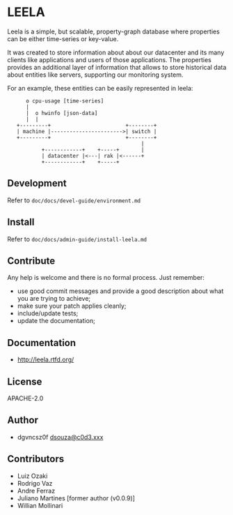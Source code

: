 # LEELA

Leela is a simple, but scalable, property-graph database where
properties can be either time-series or key-value.

It was created to store information about about our datacenter and its
many clients like applications and users of those applications. The
properties provides an additional layer of information that allows to
store historical data about entities like servers, supporting our
monitoring system.

For an example, these entities can be easily represented in leela:


```
      o cpu-usage [time-series]
      |
      |  o hwinfo [json-data]
      |  |
   +---------+                        +--------+
   | machine |----------------------->| switch |
   +---------+                        +--------+
                                           |
           +------------+    +-----+       |
           | datacenter |<---| rak |<------+
           +------------+    +-----+
```
           
## Development

Refer to ```doc/docs/devel-guide/environment.md```

## Install

Refer to ```doc/docs/admin-guide/install-leela.md```

## Contribute

Any help is welcome and there is no formal process. Just remember:

* use good commit messages and provide a good description about what
  you are trying to achieve;
* make sure your patch applies cleanly;
* include/update tests;
* update the documentation;

## Documentation

* http://leela.rtfd.org/

## License

APACHE-2.0

## Author

* dgvncsz0f <dsouza@c0d3.xxx>

## Contributors

* Luiz Ozaki
* Rodrigo Vaz
* Andre Ferraz
* Juliano Martines [former author (v0.0.9)]
* Willian Mollinari


